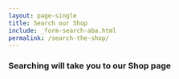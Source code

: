 ```yaml
---
layout: page-single
title: Search our Shop
include: _form-search-aba.html
permalink: /search-the-shop/
---
```

### Searching will take you to our Shop page
